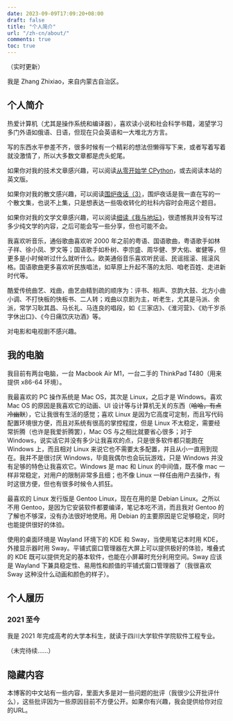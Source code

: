 ```yaml
---
date: 2023-09-09T17:09:20+08:00
draft: false
title: "个人简介"
url: "/zh-cn/about/"
comments: true
toc: true
---
```


（实时更新）

我是 Zhang Zhixiao，来自内蒙古自治区。

## 个人简介

热爱计算机（尤其是操作系统和编译器），喜欢读小说和社会科学书籍，渴望学习多门外语如俄语、日语，但现在只会英语和一大堆北方方言。

写的东西水平参差不齐，很多时候有一个精彩的想法但懒得写下来，或者写着写着就没激情了，所以大多数文章都是虎头蛇尾。

如果你对我的技术文章感兴趣，可以阅读[从零开始学 CPython](/zh-cn/post/python1/)，或去阅读本站的英文版。

如果你对我的散文感兴趣，可以阅读[围炉夜话（3）](/zh-cn/post/围炉夜话3/)，围炉夜话是我一直在写的一个散文集，也说不上集，只是想表达一些吸收转化的社科内容时会用这个题目。

如果你对我的文学文章感兴趣，可以阅读[细读《我与地坛》](/zh-cn/post/细读我与地坛/)，很遗憾我并没有写过多少纯文学的内容，之后可能会写一些分享，但也可能不会。

我喜欢听音乐，通俗歌曲喜欢听 2000 年之前的粤语、国语歌曲，粤语歌手如林子祥、徐小凤、罗文等；国语歌手如朴树、李宗盛、周华健、罗大佑、崔健等，但更多是小时候听过什么就听什么。欧美通俗音乐喜欢听民谣、民谣摇滚、摇滚风格。国语歌曲更多喜欢听民族唱法，如草原上升起不落的太阳、咱老百姓、走进新时代等。

酷爱传统曲艺、戏曲，曲艺由精到疏的顺序为：评书、相声、京韵大鼓、北方小曲小调、不打快板的快板书、二人转；戏曲以京剧为主，听老生，尤其是马派、余派，常学习耿其昌、马长礼、马连良的唱段，如《三家店》、《淮河营》、《劝千岁杀字休出口》、《今日痛饮庆功酒》等。

对电影和电视剧不感兴趣。

## 我的电脑

我目前有两台电脑，一台 Macbook Air M1，一台二手的 ThinkPad T480（用来提供 x86-64 环境）。

我最喜欢的 PC 操作系统是 Mac OS，其次是 Linux，之后才是 Windows。喜欢 Mac OS 的原因是我喜欢它的动画、UI 设计等与计算机无关的东西（~~哈哈，有点冷幽默~~），它让我很有生活的感觉；喜欢 Linux 是因为它高度可定制，而且写代码配置环境很方便，而且对系统有很高的掌控程度，但是 Linux 不太稳定，需要经常折腾（也许是我爱折腾罢），Mac OS 与之相比就要省心很多；对于 Windows，说实话它并没有多少让我喜欢的点，只是很多软件都只能跑在 Windows 上，而且相对 Linux 来说它也不需要太多配置，并且从小一直用到现在。我并不是很讨厌 Windows，毕竟我偶尔也会玩玩游戏，只是 Windows 并没有足够的特色让我喜欢它。Windows 是 mac 和 Linux 的中间值，既不像 mac 一样非常稳定，对用户的限制非常多且细；也不像 Linux 一样任由用户去操作，有时这很方便，但也有很多时候令人抓狂。

最喜欢的 Linux 发行版是 Gentoo Linux，现在在用的是 Debian Linux。之所以不用 Gentoo，是因为它安装软件都要编译，笔记本吃不消，而且我对 Gentoo 的了解也不够深，没有办法很好地使用。用 Debian 的主要原因是它足够稳定，同时也能提供很好的体验。

使用的桌面环境是 Wayland 环境下的 KDE 和 Sway，当使用笔记本时用 KDE，外接显示器时用 Sway。平铺式窗口管理器在大屏上可以提供极好的体验，堆叠式的 KDE 既可以提供充足的基本软件，也能在小屏幕时充分利用空间。Sway 应该是 Wayland 下兼具稳定性、易用性和颜值的平铺式窗口管理器了（我很喜欢 Sway 这种没什么动画和颜色的样子）。

## 个人履历

### 2021 至今

我是 2021 年完成高考的大学本科生，就读于四川大学软件学院软件工程专业。

（未完待续……）

## 隐藏内容

本博客的中文站有一些内容，里面大多是对一些问题的批评（我很少公开批评什么），这些批评因为一些原因目前不方便公开。如果你有兴趣，我会提供给你对应的URL。
